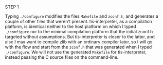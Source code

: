 STEP 1

Typing `./configure` modifies the files `Makefile` and `zconf.h`, and generates a couple of other files that weren't present. tis-interpreter, as a compilation platform, is identical neither  to the host platform on which I typed `./configure` nor to the minimal compilation platform that the initial zconf.h targeted without assumptions. But tis-interpreter is closer to the latter, and also I may want to compile zlib with an ordinary compiler later, so I will go with the flow and start from the `zconf.h` that was generated when I typed `./configure`. We will not use the generated `Makefile` for tis-interpreter, instead passing the C source files on the command-line.

